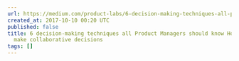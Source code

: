 ```yaml
---
url: https://medium.com/product-labs/6-decision-making-techniques-all-product-managers-should-know-429fe4d13654
created_at: 2017-10-10 00:20 UTC
published: false
title: 6 decision-making techniques all Product Managers should know How to productively
  make collaborative decisions
tags: []
---
```




